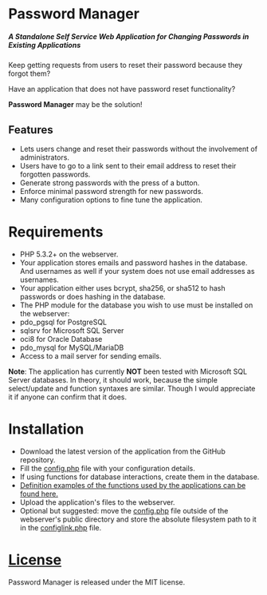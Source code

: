# Password Manager

##### A Standalone Self Service Web Application for Changing Passwords in Existing Applications

Keep getting requests from users to reset their password because they forgot them?

Have an application that does not have password reset functionality?

**Password Manager** may be the solution!

## Features
 * Lets users change and reset their passwords without the involvement of administrators.
 * Users have to go to a link sent to their email address to reset their forgotten passwords.
 * Generate strong passwords with the press of a button.
 * Enforce minimal password strength for new passwords.
 * Many configuration options to fine tune the application.

# Requirements

* PHP 5.3.2+ on the webserver.
* Your application stores emails and password hashes in the database. And usernames as well if your system does not use email addresses as usernames.
* Your application either uses bcrypt, sha256, or sha512 to hash passwords or does hashing in the database.
* The PHP module for the database you wish to use must be installed on the webserver:
 * pdo_pgsql for PostgreSQL
 * sqlsrv for Microsoft SQL Server
 * oci8 for Oracle Database
 * pdo_mysql for MySQL/MariaDB
* Access to a mail server for sending emails.

**Note**: The application has currently **NOT** been tested with Microsoft SQL Server databases. In theory, it should work, because the simple select/update and function syntaxes are similar. Though I would appreciate it if anyone can confirm that it does.

# Installation

* Download the latest version of the application from the GitHub repository.
* Fill the [config.php](config.php) file with your configuration details.
* If using functions for database interactions, create them in the database.
 * [Definition examples of the functions used by the applications can be found here.](db_function_examples.md)
* Upload the application's files to the webserver.
* Optional but suggested: move the [config.php](config.php) file outside of the webserver's public directory and store the absolute filesystem path to it in the [configlink.php](configlink.php) file.

# [License](LICENSE)

Password Manager is released under the MIT license.
